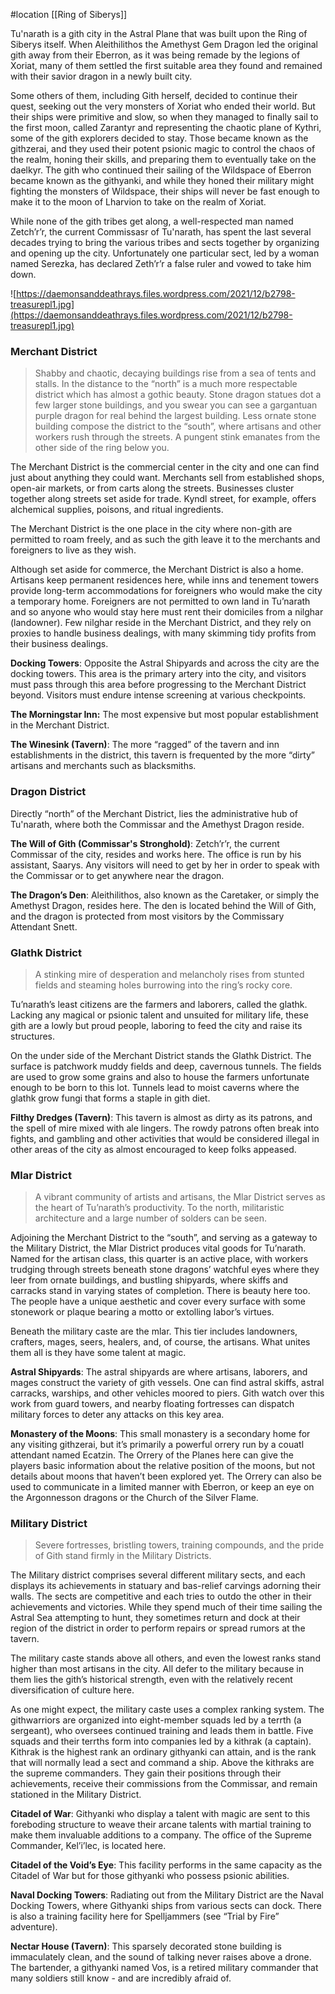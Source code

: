  #location [[Ring of Siberys]]

Tu'narath is a gith city in the Astral Plane that was built upon the Ring of Siberys itself. When Aleithilithos the Amethyst Gem Dragon led the original gith away from their Eberron, as it was being remade by the legions of Xoriat, many of them settled the first suitable area they found and remained with their savior dragon in a newly built city.

Some others of them, including Gith herself, decided to continue their quest, seeking out the very monsters of Xoriat who ended their world. But their ships were primitive and slow, so when they managed to finally sail to the first moon, called Zarantyr and representing the chaotic plane of Kythri, some of the gith explorers decided to stay. Those became known as the githzerai, and they used their potent psionic magic to control the chaos of the realm, honing their skills, and preparing them to eventually take on the daelkyr. The gith who continued their sailing of the Wildspace of Eberron became known as the githyanki, and while they honed their military might fighting the monsters of Wildspace, their ships will never be fast enough to make it to the moon of Lharvion to take on the realm of Xoriat.

While none of the gith tribes get along, a well-respected man named Zetch’r’r, the current Commissasr of Tu'narath, has spent the last several decades trying to bring the various tribes and sects together by organizing and opening up the city. Unfortunately one particular sect, led by a woman named Serezka, has declared Zeth’r’r a false ruler and vowed to take him down.

![https://daemonsanddeathrays.files.wordpress.com/2021/12/b2798-treasurepl1.jpg](https://daemonsanddeathrays.files.wordpress.com/2021/12/b2798-treasurepl1.jpg)

### **Merchant District**

> Shabby and chaotic, decaying buildings rise from a sea of tents and stalls. In the distance to the “north” is a much more respectable district which has almost a gothic beauty. Stone dragon statues dot a few larger stone buildings, and you swear you can see a gargantuan purple dragon for real behind the largest building. Less ornate stone building compose the district to the “south”, where artisans and other workers rush through the streets. A pungent stink emanates from the other side of the ring below you.

The Merchant District is the commercial center in the city and one can find just about anything they could want. Merchants sell from established shops, open-air markets, or from carts along the streets. Businesses cluster together along streets set aside for trade. Kyndl street, for example, offers alchemical supplies, poisons, and ritual ingredients.

The Merchant District is the one place in the city where non-gith are permitted to roam freely, and as such the gith leave it to the merchants and foreigners to live as they wish.

Although set aside for commerce, the Merchant District is also a home. Artisans keep permanent residences here, while inns and tenement towers provide long-term accommodations for foreigners who would make the city a temporary home. Foreigners are not permitted to own land in Tu’narath and so anyone who would stay here must rent their domiciles from a nilghar (landowner). Few nilghar reside in the Merchant District, and they rely on proxies to handle business dealings, with many skimming tidy profits from their business dealings.

**Docking Towers**: Opposite the Astral Shipyards and across the city are the docking towers. This area is the primary artery into the city, and visitors must pass through this area before progressing to the Merchant District beyond. Visitors must endure intense screening at various checkpoints.

**The Morningstar Inn:** The most expensive but most popular establishment in the Merchant District.

**The Winesink (Tavern)**: The more “ragged” of the tavern and inn establishments in the district, this tavern is frequented by the more “dirty” artisans and merchants such as blacksmiths.

### **Dragon District**

Directly “north” of the Merchant District, lies the administrative hub of Tu'narath, where both the Commissar and the Amethyst Dragon reside.

**The Will of Gith (Commissar's Stronghold)**: Zetch’r’r, the current Commissar of the city, resides and works here. The office is run by his assistant, Saarys. Any visitors will need to get by her in order to speak with the Commissar or to get anywhere near the dragon.

**The Dragon’s Den**: Aleithilithos, also known as the Caretaker, or simply the Amethyst Dragon, resides here. The den is located behind the Will of Gith, and the dragon is protected from most visitors by the Commissary Attendant Snett.

### **Glathk District**

> A stinking mire of desperation and melancholy rises from stunted fields and steaming holes burrowing into the ring’s rocky core.
> 

Tu’narath’s least citizens are the farmers and laborers, called the glathk. Lacking any magical or psionic talent and unsuited for military life, these gith are a lowly but proud people, laboring to feed the city and raise its structures.

On the under side of the Merchant District stands the Glathk District. The surface is patchwork muddy fields and deep, cavernous tunnels. The fields are used to grow some grains and also to house the farmers unfortunate enough to be born to this lot. Tunnels lead to moist caverns where the glathk grow fungi that forms a staple in gith diet.

**Filthy Dredges (Tavern)**: This tavern is almost as dirty as its patrons, and the spell of mire mixed with ale lingers. The rowdy patrons often break into fights, and gambling and other activities that would be considered illegal in other areas of the city as almost encouraged to keep folks appeased.

### **Mlar District**

> A vibrant community of artists and artisans, the Mlar District serves as the heart of Tu’narath’s productivity. To the north, militaristic architecture and a large number of solders can be seen.
> 

Adjoining the Merchant District to the “south”, and serving as a gateway to the Military District, the Mlar District produces vital goods for Tu’narath. Named for the artisan class, this quarter is an active place, with  workers trudging through streets beneath stone dragons’ watchful eyes where they leer from ornate buildings, and bustling shipyards, where skiffs and carracks stand in varying states of completion. There is beauty here too. The people have a unique aesthetic and cover every surface with some stonework or plaque bearing a motto or extolling labor’s virtues.

Beneath the military caste are the mlar. This tier includes landowners, crafters, mages, seers, healers, and, of course, the artisans.  What unites them all is they have some talent at magic.

**Astral Shipyards**: The astral shipyards are where artisans, laborers, and mages construct the variety of gith vessels. One can find astral skiffs, astral carracks, warships, and other vehicles moored to piers. Gith watch over this work from guard
towers, and nearby floating fortresses can dispatch military forces to deter any attacks on this key area.

**Monastery of the Moons**: This small monastery is a secondary home for any visiting githzerai, but it’s primarily a powerful orrery run by a couatl attendant named Ecatzin. The Orrery of the Planes here can give the players basic information about the relative position of the moons, but not details about moons that haven’t been explored yet. The Orrery can also be used to communicate in a limited manner with Eberron, or keep an eye on the Argonnesson dragons or the Church of the Silver Flame.

### **Military District**

> Severe fortresses, bristling towers, training compounds, and the pride of Gith stand firmly in the Military Districts.

The Military district comprises several different military sects, and each displays its achievements in statuary and bas-relief carvings adorning their walls. The sects are competitive and each tries to outdo the other in their achievements and victories. While they spend much of their time sailing the Astral Sea attempting to hunt, they sometimes return and dock at their region of the district in order to perform repairs or spread rumors at the tavern.

The military caste stands above all others, and even the lowest ranks stand higher than most artisans in the city. All defer to the military because in them lies the gith’s historical strength, even with the relatively recent diversification of culture here.

As one might expect, the military caste uses a complex ranking system.  The githwarriors are organized into eight-member squads led by a terrth (a sergeant), who oversees continued training and leads them in battle. Five squads and their terrths form into companies led by a kithrak (a captain). Kithrak is the highest rank an ordinary githyanki can attain, and is the rank that will normally lead a sect and command a ship. Above the kithraks are the supreme commanders. They gain their positions through their achievements, receive their commissions from the Commissar, and remain stationed in the Military District.

**Citadel of War**: Githyanki who display a talent with magic are sent to this foreboding structure to weave their arcane talents with martial training to make them invaluable additions to a company. The office of the Supreme Commander, Kel’i’lec, is located here.

**Citadel of the Void’s Eye**: This facility performs in the same capacity as the Citadel of War but for those githyanki who possess psionic abilities.

**Naval Docking Towers**: Radiating out from the Military District are the Naval Docking Towers, where Githyanki ships from various sects can dock. There is also a training facility here for Spelljammers (see “Trial by Fire” adventure).

**Nectar House (Tavern)**: This sparsely decorated stone building is immaculately clean, and the sound of talking never raises above a drone. The bartender, a githyanki named Vos, is a retired military commander that many soldiers still know - and are incredibly afraid of.